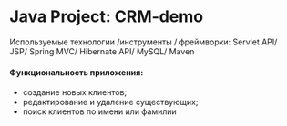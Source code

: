Java Project: CRM-demo
====================================================================

Используемые технологии /инструменты / фреймворки:
Servlet API/ JSP/ Spring MVC/ Hibernate API/ MySQL/ Maven

#### Функциональность приложения:
- создание новых клиентов;
- редактирование и удаление существующих;
- поиск клиентов по имени или фамилии
